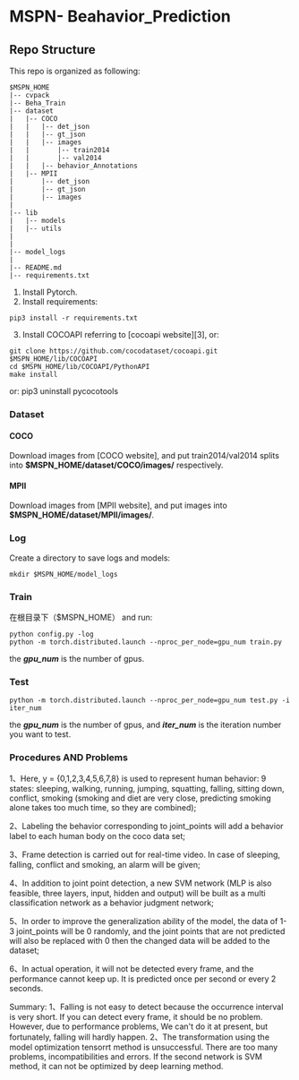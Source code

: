 # MSPN- Beahavior_Prediction


## Repo Structure
This repo is organized as following:
```
$MSPN_HOME
|-- cvpack
|-- Beha_Train
|-- dataset
|   |-- COCO
|   |   |-- det_json
|   |   |-- gt_json
|   |   |-- images
|   |       |-- train2014
|   |       |-- val2014
|   |   |-- behavior_Annotations
|   |-- MPII
|       |-- det_json
|       |-- gt_json
|       |-- images
|   
|-- lib
|   |-- models
|   |-- utils
|
|
|-- model_logs
|
|-- README.md
|-- requirements.txt
```

1. Install Pytorch.
2. Install requirements:
 ```
 pip3 install -r requirements.txt
 ```
3. Install COCOAPI referring to [cocoapi website][3], or:
 ```
 git clone https://github.com/cocodataset/cocoapi.git $MSPN_HOME/lib/COCOAPI
 cd $MSPN_HOME/lib/COCOAPI/PythonAPI
 make install
 ```
 or: pip3 uninstall pycocotools
 
### Dataset

#### COCO

 Download images from [COCO website], and put train2014/val2014 splits into **$MSPN_HOME/dataset/COCO/images/** respectively.

#### MPII

 Download images from [MPII website], and put images into **$MSPN_HOME/dataset/MPII/images/**.


### Log
Create a directory to save logs and models:
```
mkdir $MSPN_HOME/model_logs
```

### Train
在根目录下（$MSPN_HOME）
and run:
```
python config.py -log
python -m torch.distributed.launch --nproc_per_node=gpu_num train.py
```
the ***gpu_num*** is the number of gpus.

### Test
```
python -m torch.distributed.launch --nproc_per_node=gpu_num test.py -i iter_num
```
the ***gpu_num*** is the number of gpus, and ***iter_num*** is the iteration number you want to test.


### Procedures AND Problems
1、Here, y = {0,1,2,3,4,5,6,7,8} is used to represent human behavior: 9 states: sleeping, walking, running, jumping, squatting, falling, sitting down, conflict, smoking (smoking and diet are very close, predicting smoking alone takes too much time, so they are combined);

2、Labeling the behavior corresponding to joint_points will add a behavior label to each human body on the coco data set;

3、Frame detection is carried out for real-time video. In case of sleeping, falling, conflict and smoking, an alarm will be given;

4、In addition to joint point detection, a new SVM network (MLP is also feasible, three layers, input, hidden and output) will be built as a multi classification network as a behavior judgment network;

5、In order to improve the generalization ability of the model, the data of 1-3 joint_points will be 0 randomly, and the joint points that are not predicted will also be replaced with 0 then the changed data will be added to the dataset;

6、In actual operation, it will not be detected every frame, and the performance cannot keep up. It is predicted once per second or every 2 seconds.

Summary:
          1、Falling is not easy to detect because the occurrence interval is very short. If you can detect every frame, it should be no problem. However, due to performance problems, We can't do it at present, but fortunately, falling will hardly happen.
          2、The transformation using the model optimization tensorrt method is unsuccessful. There are too many problems, incompatibilities and errors. If the second network is SVM method, it can not be optimized by deep learning method.
